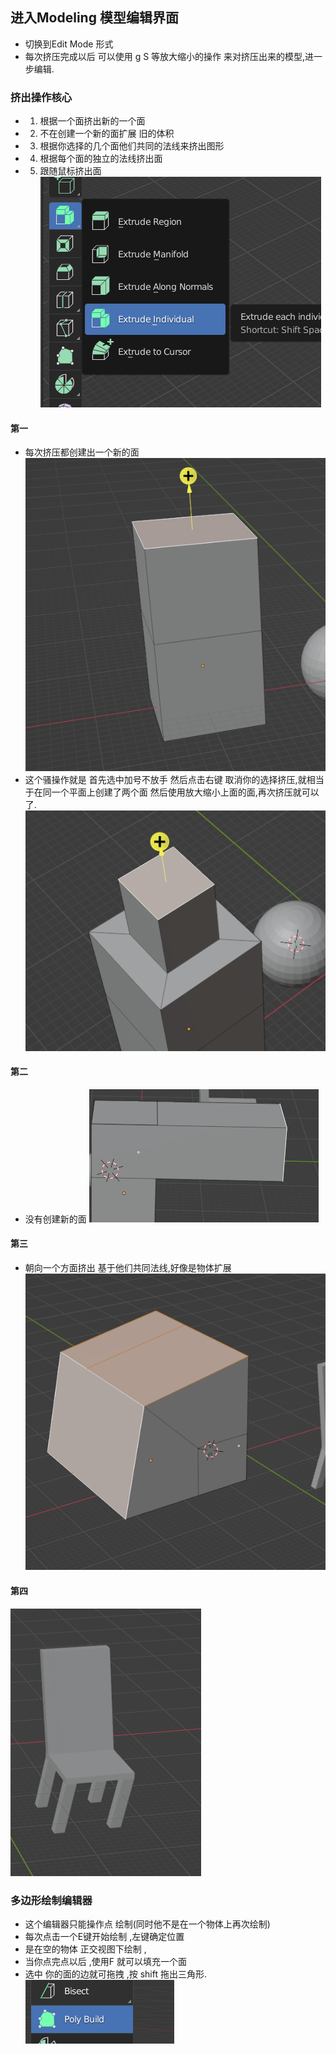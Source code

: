 ## 进入Modeling 模型编辑界面
+ 切换到Edit Mode 形式 
+ 每次挤压完成以后 可以使用 g S 等放大缩小的操作 来对挤压出来的模型,进一步编辑.
### 挤出操作核心
+ 1. 根据一个面挤出新的一个面
+ 2. 不在创建一个新的面扩展 旧的体积
+ 3. 根据你选择的几个面他们共同的法线来挤出图形
+ 4. 根据每个面的独立的法线挤出面
+ 5. 跟随鼠标挤出面
![](2022-10-10-13-27-32.png)

#### 第一
+ 每次挤压都创建出一个新的面
![](2022-10-10-13-31-07.png)
+ 这个骚操作就是 首先选中加号不放手 然后点击右键 取消你的选择挤压,就相当于在同一个平面上创建了两个面 然后使用放大缩小上面的面,再次挤压就可以了.
![](2022-10-10-13-31-57.png)

#### 第二
+ 没有创建新的面
![](2022-10-10-13-35-28.png)



####  第三
+ 朝向一个方面挤出 基于他们共同法线,好像是物体扩展
![](2022-10-10-13-36-49.png)

#### 第四
![](2022-10-10-13-37-02.png)


### 多边形绘制编辑器
+ 这个编辑器只能操作点 绘制(同时他不是在一个物体上再次绘制)
+ 每次点击一个E键开始绘制 ,左键确定位置
+ 是在空的物体 正交视图下绘制 ,
+ 当你点完点以后 ,使用F 就可以填充一个面
+ 选中 你的面的边就可拖拽 ,按 shift 拖出三角形.
![](2022-10-10-14-39-46.png)